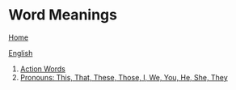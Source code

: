 # Word Meanings


[Home](all-files-links.md)

[English](all-english-links.md)



1. [Action Words](action-words.md)
2. [Pronouns: This, That, These, Those, I, We, You, He, She, They ](pronouns.md)
